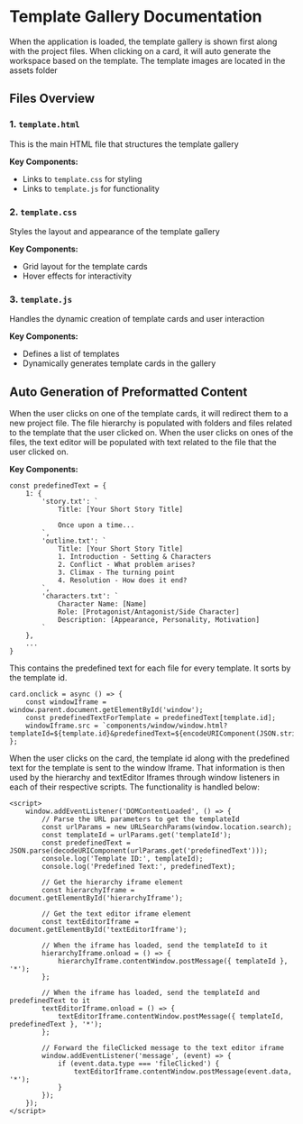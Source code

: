 # Template Gallery Documentation

When the application is loaded, the template gallery is shown first along with the project files. When clicking on a card, it will auto generate the workspace based on the template. The template images are located in the assets folder

## Files Overview

### 1. `template.html`
This is the main HTML file that structures the template gallery

**Key Components:**
- Links to `template.css` for styling
- Links to `template.js` for functionality

### 2. `template.css`
Styles the layout and appearance of the template gallery

**Key Components:**
- Grid layout for the template cards
- Hover effects for interactivity

### 3. `template.js`
Handles the dynamic creation of template cards and user interaction

**Key Components:**
- Defines a list of templates
- Dynamically generates template cards in the gallery

## Auto Generation of Preformatted Content
When the user clicks on one of the template cards, it will redirect them to a new project file. The file hierarchy is populated with folders and files related to the template that the user clicked on. When the user clicks on ones of the files, the text editor will be populated with text related to the file that the user clicked on. 

**Key Components:**
```
const predefinedText = {
    1: {
        'story.txt': `
			Title: [Your Short Story Title]
			
			Once upon a time...
		`,
        'outline.txt': `
			Title: [Your Short Story Title] 
			1. Introduction - Setting & Characters 
			2. Conflict - What problem arises? 
			3. Climax - The turning point 
			4. Resolution - How does it end?
		`,
        'characters.txt': `
			Character Name: [Name]  
			Role: [Protagonist/Antagonist/Side Character]  
			Description: [Appearance, Personality, Motivation]  
		`
    },
    ...
}
```
This contains the predefined text for each file for every template. It sorts by the template id.


```
card.onclick = async () => {
    const windowIframe = window.parent.document.getElementById('window');
    const predefinedTextForTemplate = predefinedText[template.id];
    windowIframe.src = `components/window/window.html?templateId=${template.id}&predefinedText=${encodeURIComponent(JSON.stringify(predefinedTextForTemplate))}`;
};
```


When the user clicks on the card, the template id along with the predefined text for the template is sent to the window Iframe. That information is then used by the hierarchy and textEditor Iframes through window listeners in each of their respective scripts. The functionality is handled below:

```
<script>
    window.addEventListener('DOMContentLoaded', () => {
        // Parse the URL parameters to get the templateId
        const urlParams = new URLSearchParams(window.location.search);
        const templateId = urlParams.get('templateId');
        const predefinedText = JSON.parse(decodeURIComponent(urlParams.get('predefinedText')));
        console.log('Template ID:', templateId);
        console.log('Predefined Text:', predefinedText);

        // Get the hierarchy iframe element
        const hierarchyIframe = document.getElementById('hierarchyIframe');

        // Get the text editor iframe element
        const textEditorIframe = document.getElementById('textEditorIframe');

        // When the iframe has loaded, send the templateId to it
        hierarchyIframe.onload = () => {
            hierarchyIframe.contentWindow.postMessage({ templateId }, '*');
        };

        // When the iframe has loaded, send the templateId and predefinedText to it
        textEditorIframe.onload = () => {
            textEditorIframe.contentWindow.postMessage({ templateId, predefinedText }, '*');
        };

        // Forward the fileClicked message to the text editor iframe
        window.addEventListener('message', (event) => {
            if (event.data.type === 'fileClicked') {
                textEditorIframe.contentWindow.postMessage(event.data, '*');
            }
        });
    });
</script>
```